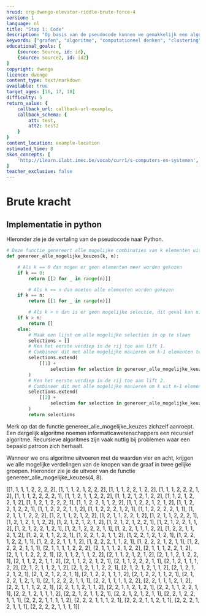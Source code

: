 ```yaml
---
hruid: org-dwengo-elevator-riddle-brute-force-4
version: 1
language: nl
title: "Stap 1: Code"
description: "Op basis van de pseudocode kunnen we gemakkelijk een algoritme in Python schrijven."
keywords: ["grafen", "algoritme", "computationeel denken", "clustering", "datastructuur", "brute force", "python"]
educational_goals: [
    {source: Source, id: id}, 
    {source: Source2, id: id2}
]
copyright: dwengo
licence: dwengo
content_type: text/markdown
available: true
target_ages: [16, 17, 18]
difficulty: 5
return_value: {
    callback_url: callback-url-example,
    callback_schema: {
        att: test,
        att2: test2
    }
}
content_location: example-location
estimated_time: 8
skos_concepts: [
    'http://ilearn.ilabt.imec.be/vocab/curr1/s-computers-en-systemen', 
]
teacher_exclusive: false
---
```

# Brute kracht

## Implementatie in python

Hieronder zie je de vertaling van de pseudocode naar Python.

```python
# Deze functie genereert alle mogelijke combinaties van k elementen uit een rij van n elementen
def genereer_alle_mogelijke_keuzes(k, n):

    # Als k == 0 dan mogen er geen elementen meer worden gekozen
    if k == 0:
        return [[2 for _ in range(n)]]

        # Als k == n dan moeten alle elementen worden gekozen
    if k == n:
        return [[1 for _ in range(n)]]

        # Als k > n dan is er geen mogelijke selectie, dit geval kan niet voorkomen in het algoritme
    if k > n:
        return []
    else:
        # Maak een lijst om alle mogelijke selecties in op te slaan
        selections = []
        # Ken het eerste verdiep in de rij toe aan lift 1.
        # Combineer dit met alle mogelijke manieren om k-1 elementen te kiezen uit n-1 elementen
        selections.extend(
            [[1] +
                selection for selection in genereer_alle_mogelijke_keuzes(k-1, n-1)]
        )
        # Ken het eerste verdiep in de rij toe aan lift 2.
        # Combineer dit met alle mogelijke manieren om k uit n-1 elementen te kiezen
        selections.extend(
            [[2] +
                selection for selection in genereer_alle_mogelijke_keuzes(k, n-1)]
        )
        return selections
```

Merk op dat de functie genereer_alle_mogelijke_keuzes zichzelf aanroept. Een dergelijk algoritme noemen informaticawetenschappers een recursief algoritme. Recursieve algoritmes zijn vaak nuttig bij problemen waar een bepaald patroon zich herhaalt.

Wanneer we ons algoritme uitvoeren met de waarden vier en acht, krijgen we alle mogelijke verdelingen van de knopen van de graaf in twee gelijke groepen. Hieronder zie je de uitvoer van de functie genereer_alle_mogelijke_keuzes(4, 8).

[[1, 1, 1, 1, 2, 2, 2, 2], [1, 1, 1, 2, 1, 2, 2, 2], [1, 1, 1, 2, 2, 1, 2, 2], [1, 1, 1, 2, 2, 2, 1, 2], [1, 1, 1, 2, 2, 2, 2, 1], [1, 1, 2, 1, 1, 2, 2, 2], [1, 1, 2, 1, 2, 1, 2, 2], [1, 1, 2, 1, 2, 2, 1, 2], [1, 1, 2, 1, 2, 2, 2, 1], [1, 1, 2, 2, 1, 1, 2, 2], [1, 1, 2, 2, 1, 2, 1, 2], [1, 1, 2, 2, 1, 2, 2, 1], [1, 1, 2, 2, 2, 1, 1, 2], [1, 1, 2, 2, 2, 1, 2, 1], [1, 1, 2, 2, 2, 2, 1, 1], [1, 2, 1, 1, 1, 2, 2, 2], [1, 2, 1, 1, 2, 1, 2, 2], [1, 2, 1, 1, 2, 2, 1, 2], [1, 2, 1, 1, 2, 2, 2, 1], [1, 2, 1, 2, 1, 1, 2, 2], [1, 2, 1, 2, 1, 2, 1, 2], [1, 2, 1, 2, 1, 2, 2, 1], [1, 2, 1, 2, 2, 1, 1, 2], [1, 2, 1, 2, 2, 1, 2, 1], [1, 2, 1, 2, 2, 2, 1, 1], [1, 2, 2, 1, 1, 1, 2, 2], [1, 2, 2, 1, 1, 2, 1, 2], [1, 2, 2, 1, 1, 2, 2, 1], [1, 2, 2, 1, 2, 1, 1, 2], [1, 2, 2, 1, 2, 1, 2, 1], [1, 2, 2, 1, 2, 2, 1, 1], [1, 2, 2, 2, 1, 1, 1, 2], [1, 2, 2, 2, 1, 1, 2, 1], [1, 2, 2, 2, 1, 2, 1, 1], [1, 2, 2, 2, 2, 1, 1, 1], [2, 1, 1, 1, 1, 2, 2, 2], [2, 1, 1, 1, 2, 1, 2, 2], [2, 1, 1, 1, 2, 2, 1, 2], [2, 1, 1, 1, 2, 2, 2, 1], [2, 1, 1, 2, 1, 1, 2, 2], [2, 1, 1, 2, 1, 2, 1, 2], [2, 1, 1, 2, 1, 2, 2, 1], [2, 1, 1, 2, 2, 1, 1, 2], [2, 1, 1, 2, 2, 1, 2, 1], [2, 1, 1, 2, 2, 2, 1, 1], [2, 1, 2, 1, 1, 1, 2, 2], [2, 1, 2, 1, 1, 2, 1, 2], [2, 1, 2, 1, 1, 2, 2, 1], [2, 1, 2, 1, 2, 1, 1, 2], [2, 1, 2, 1, 2, 1, 2, 1], [2, 1, 2, 1, 2, 2, 1, 1], [2, 1, 2, 2, 1, 1, 1, 2], [2, 1, 2, 2, 1, 1, 2, 1], [2, 1, 2, 2, 1, 2, 1, 1], [2, 1, 2, 2, 2, 1, 1, 1], [2, 2, 1, 1, 1, 1, 2, 2], [2, 2, 1, 1, 1, 2, 1, 2], [2, 2, 1, 1, 1, 2, 2, 1], [2, 2, 1, 1, 2, 1, 1, 2], [2, 2, 1, 1, 2, 1, 2, 1], [2, 2, 1, 1, 2, 2, 1, 1], [2, 2, 1, 2, 1, 1, 1, 2], [2, 2, 1, 2, 1, 1, 2, 1], [2, 2, 1, 2, 1, 2, 1, 1], [2, 2, 1, 2, 2, 1, 1, 1], [2, 2, 2, 1, 1, 1, 1, 2], [2, 2, 2, 1, 1, 1, 2, 1], [2, 2, 2, 1, 1, 2, 1, 1], [2, 2, 2, 1, 2, 1, 1, 1], [2, 2, 2, 2, 1, 1, 1, 1]]
